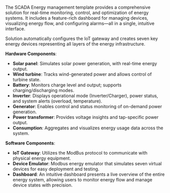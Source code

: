 The SCADA Energy management template provides a comprehensive solution for real-time monitoring, control, and optimization of energy systems.
It includes a feature-rich dashboard for managing devices, visualizing energy flow, and configuring alarms—all in a single, intuitive interface.

Solution automatically configures the IoT gateway and creates seven key energy devices representing all layers of the energy infrastructure.

**Hardware Components**:

* **Solar panel**: Simulates solar power generation, with real-time energy output.
* **Wind turbine**: Tracks wind-generated power and allows control of turbine state.
* **Battery**: Monitors charge level and output; supports charging/discharging modes.
* **Inverter**: Displays operational mode (Inverter/Charger), power status, and system alerts (overload, temperature).
* **Generator**: Enables control and status monitoring of on-demand power generation.
* **Power transformer**: Provides voltage insights and tap-specific power output.
* **Consumption**: Aggregates and visualizes energy usage data across the system.

**Software Components**:

* **IoT Gateway**: Utilizes the ModBus protocol to communicate with physical energy equipment.
* **Device Emulator**: Modbus energy emulator that simulates seven virtual devices for easy deployment and testing.
* **Dashboard**: An intuitive dashboard presents a live overview of the entire energy system, allowing users to monitor energy flow and manage device states with precision.
